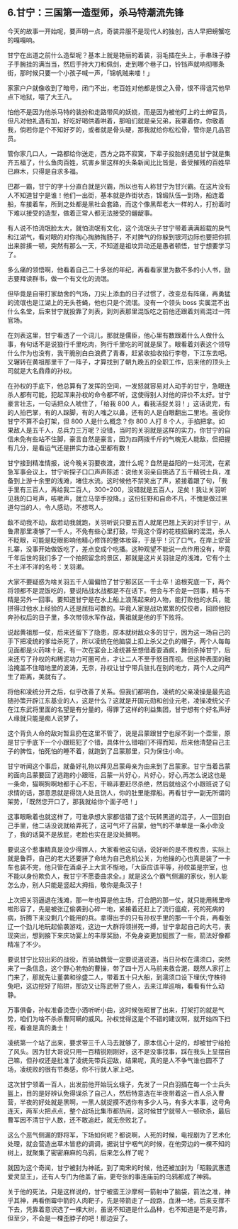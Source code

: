 ## 6.甘宁：三国第一造型师，杀马特潮流先锋
今天的故事一开始呢，要声明一点，奇装异服不是现代人的独创，古人早把螃蟹吃的嘎嘎响。


甘宁在出道之前什么造型呢？基本上就是艳丽的着装，羽毛插在头上，手串珠子脖子手腕挂的满当当，然后手持大刀和佩剑，走到哪个巷子口，铃铛声就响彻哪条街，那时候只要一个小孩子喊一声，「锦帆贼来喽！」


家家户户就像收到了暗号，闭门不出，老百姓对他都是恨之入骨，恨不得诅咒他早点下地狱，喂了大王八。


怕他不是因为他杀马特的装扮和走路带风的妖娆，而是因为被他盯上的土绅官员，但凡对他礼遇有加，好吃好喝供着哄着，那咱们就是亲兄弟，我罩着你，你敬着我，倘若你是个不知好歹的，或者就是骨头硬，那我就给你松松骨，管你是几品官员。


管你家几口人，一路都给你送走，西方之路不寂寞，下辈子投胎别遇见甘宁就是集齐五福了，什么鱼肉百姓，坑害乡里这样的头条新闻比比皆是，备受摧残的百姓早已麻木，只得是自求多福。


巴郡一霸，甘宁的字十分直白就是兴霸，所以也有人称甘宁为甘兴霸。在这片没有人不知道甘宁是谁！他们一出街，基本就是炸街状态，锦缎队伍一到场，船连着船，车接着车，所到之处都是黑社会套路，而这个像黑帮老大一样的人，打扮着时下难以接受的造型，做着正常人都无法接受的龌龊事。


有人说不怕流氓脸太大，就怕流氓有文化，这个流氓头子甘宁带着满满超载的戾气和江湖气，看对眼的对你掏心掏肺掏肠子，不对脾气的你躲到银河边际也要把你抓出来胖揍一顿，突然有那么一天，不知道是祖坟异动还是愚者顿悟，甘宁想要学习了。


多么痛的领悟啊，他看着自己二十多张的年纪，再看看家里为数不多的小人书，励志要拜读群书，做一个有文化的流氓。


但毕竟是自带打家劫舍的气场，刀尖上添血的日子过惯了，改变总有阵痛，再勇猛的流氓也是江湖上的无头苍蝇，他也只是个流氓。没有一个领头 boss 实属混不出什么名堂，后来甘宁就投靠了刘表，到刘表那里混饭吃之前他还跟着刘焉混过一阵官场。


在刘表这里，甘宁看透了一个词儿，那就是儒臣，他心里有数跟着什么人做什么事，有句话不是说狼行千里吃肉，狗行千里吃的可就是屎了。眼看着刘表这个领导什么作为也没有，我干脆别白白浪费了青春，赶紧收拾收拾行李卷，下江东去吧。又辗转在黄祖那里干了一阵子，才算找到了朝九晚五的全职工作，后来他的顶头上司就是大名鼎鼎的孙权。


在孙权的手底下，他总算有了发挥的空间，一发怒就容易对人动手的甘宁，急眼连杀人都有可能，犯起浑来孙权的命令都不听，这使得别人对他的评价不太好。甘宁豪言壮志，一句话把众人唬住了，「给我 800 人，看我活捉关羽！」这话说完，有的人拍巴掌，有的人跺脚，有的人嗤之以鼻，还有的人是白眼翻出二里地。虽说你甘宁不算不会打架，但 800 人是什么概念？你 800 人打 8 个人，手掐把拿。如果敌人是五千人，总兵力三万呢？没错，当时的关羽就是这样的实力，你甘宁的自信未免有些站不住脚，豪言自然是豪言，因为四两拨千斤的气魄无人能敌，但把握有几分，是看运气还是拼实力谁心里都有数！


甘宁接到精准情报，说今晚关羽要夜渡，渡什么呢？自然是益阳的一处河流，在紧急军事会议上，甘宁听探子口口声声陈述：说他关羽亲自挑选了五千精锐士兵，准备到上游十余里的浅滩，堵住水流。这时候他不禁笑出了声，紧接着跟了句，「我手里有三百人，再给我二百人，300+200，没错就是五百人，足矣！我让关羽听见我的口号声，咳嗽声，就立马举手投降。」这份狂野和自命不凡，不愧是做过黑道勾当的人，令人感动，不想骂人。


敌不动我不动，敌若动我就跑，关羽听说只要五百人就尾巴翘上天的对手甘宁，从鲁肃那里凑够了一千人，不免有些心里打鼓，毕竟这个穿的花枝招展的混混，杀人不眨眼，可能是眨眼影响他精心修饰的整体妆容，于是乎！沉了口气，在岸上安营扎寨，没事开始做饭吃了，差点变成个吃播。这种观望不能说一点作用没有，毕竟千年后世的我们多了一个拍照留念的景区，那就是这片关羽驻足的浅滩，它有个土不土洋不洋的名号：关羽濑。


大家不要疑惑为啥关羽五千人偏偏怕了甘宁那区区一千士卒！追根究底一下，两个将领都不是混饭吃的，要说陆战水战都是不在话下。但会与不会是一回事，精与不精是另外一回事。要知道甘宁是在水上船上浪荡起来的人物，能打败他的水兵，能拼得过他水上经验的人还是屈指可数的。毕竟人家是战功累累的佼佼者，回顾他投奔孙权后的日子里，多次带领水军作战，黄祖就是他的手下败将。


说起黄祖那一仗，后来还留下了隐患，原本就树敌众多的甘宁，因为这一场自己的手下把凌统的爹给杀死了，所以凌统在他脑袋上扣上杀父之仇的帽子，两个人每每见面都是火药味十足，有一次在宴会上凌统甚至想借着耍酒疯，舞剑杀掉甘宁，后来还亏了孙权的和稀泥功力可圈可点，才让二人不至于怒目而视。但这种表面的融洽掩盖不住暗地里的波涛，无奈，孙权让甘宁带兵驻扎在别的地方，两个人之间产生了距离，美就有了。


将他和凌统分开之后，似乎改善了关系。但我们都明白，凌统的父亲凌操是最先追随孙策开辟江东基业的人，这是什么？这就是开国元勋和创业元老，凌操凌统父子在江东武将里面的名望是有分量的，得罪了这样的利益集团，甘宁想有个好名声好人缘就只能是痴人说梦了。


这个背负人命的敌对暂且扔在这里不管了，说是吕蒙跟甘宁也尿不到一个壶里，原是甘宁手底下一个小跟班犯了个错，具体什么错咱们不得而知，后来他清楚自己主子的脾性，怕死怕的睡不着，就跑到了吕蒙那里，只为保住小命。


甘宁听闻这个事后，就备好礼物以拜见吕蒙母亲为由来到了吕蒙家。甘宁当着吕蒙的面向吕蒙要回了逃跑的小跟班，吕蒙一片好心，片好心，好心,再怎么说这也是一条命，猫啊狗啊地都于心不忍，干嘛非要赶尽杀绝，然后就给这个小跟班说了句求情的话，那意思就是得饶人处且饶人，你的肚里能撑船。再看甘宁一副无所谓的架势，「既然您开口了，那我就给你个面子吧！」


这事眼瞅着也就这样了，可谁承想大家都信错了这个玩转黑道的混子，人一回到自己手里，他二话没说就给弄死了，这可气坏了吕蒙，他气的不单单是一条小命没了，我的话莫不是放屁，老脸也实在是没处搁啊。


要说这个惹事精真是没少得罪人，大家看他这句话，说好听的是不畏权贵，实际上就是鲁莽，自己的老大还要拼了命地为自己危机公关，为他操的心也真是装了一卡车也装不完，他只管在酒桌子上大言不惭地，「大臣应该平等，孙皎虽是宗室，也不能以身份欺负人，我甘宁不愿委曲求全。」就是这么个霸气侧漏的家伙，别人能怎么办，别人只能是竖起大拇指，敬你是条汉子！


上次把关羽逼退在浅滩，那一年也算是他主场，打合肥的那一仗，就只能用稀里哗啦形容了，先是被张辽偷袭到心碎一地，紧接着还赶上了流行瘟疫，死的死病的病，折腾下来没剩几个能用的兵。拿得出手的只有孙权手里的那一千个兵，再看张辽一个劲儿地玩起偷袭游戏，这边一大群将领拼死一搏，甘宁拿起自己的大弓，表现突出，想到接下来庆功宴上的丰厚奖励，不免身姿更加挺拔了一些，箭法好像都精准了不少。


要说甘宁比较出彩的战役，百骑劫魏营一定要说道说道，当日孙权在濡须口，突然来了一条信息，这个野心勃勃的曹操，带了四十万人马前来救合淝，既然人家打上门来了，那就先让董袭和徐盛二人，带着五十只大船，到濡须口设下埋伏;守株待兔吧，这边挖好了陷阱，那边又让陈武带了些人，去来江岸巡哨，看看有什么动静。


万事俱备，孙权准备烫壶小酒听听小曲，这时候张昭冒了出来，打架打的就是气势，咱们为啥不杀杀曹阿瞒的威风。孙权觉得这是个不错的建议啊，就开始四下扫视，看谁是真的勇士！


凌统第一个站了出来，要求带三千人马去就够了，原本信心十足的，却被甘宁给抢了风头。因为甘大哥说只用一百精锐刚刚好，这不是没事找事，踩在我头上显摆自己嘛，但孙权还是批准了凌统先带兵迎敌，结果呢，真的是人不争气谁也圆不了场，凌统败的很有节奏感，你不行就人家上吧。


这次甘宁领着一百人，出发前他开始玩幺蛾子，先发了一只白羽插在每一个士兵头盔上，目的是好辨认免得误杀了自己人，然后特意选在半夜带着这一百人杀入曹营，半夜的好处就是黑啊，一黑人就捉摸不透你有多少人马，有多大本事，这号角连天，两军火把点点，整个战场比集市都热闹，这时候甘宁就带人一顿砍杀，最后曹军因不清甘宁人数，还不敢追赶，就无奈败北了。


这么个恶气侧漏的野将军，下场如何呢？都说啊，人死的时候，电视剧为了艺术化处理，就会营造出草木皆悲的调调，据说甘宁咽气的时候，在他旁边的一棵不知的树上，就聚集了密密麻麻的乌鸦，后来怎么样了呢？


就因为这个奇闻，甘宁被封为神祇，到了南宋的时候，他还被加封为「昭毅武惠遗爱灵显王」，还有人专门为他盖了庙，更夸张的事连庙前的乌鸦都成了神鸦。


关于他的死法，只是这样说的，甘宁被蛮王沙摩柯一箭射中了脑袋，箭法之准，神乎其神，再看倒霉中箭的人肉靶子，先是带箭走了一段路，血淋一地，后来支撑不下去，凭靠着意识选了一棵大树，虽说不知道是什么品种，也不知道是不是可靠，但至少，不会是一棵歪脖子的吧！那边妥了。

